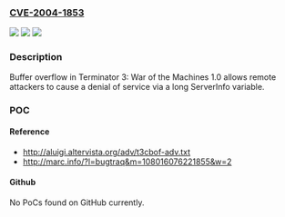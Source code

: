 ### [CVE-2004-1853](https://cve.mitre.org/cgi-bin/cvename.cgi?name=CVE-2004-1853)
![](https://img.shields.io/static/v1?label=Product&message=n%2Fa&color=blue)
![](https://img.shields.io/static/v1?label=Version&message=n%2Fa&color=blue)
![](https://img.shields.io/static/v1?label=Vulnerability&message=n%2Fa&color=brighgreen)

### Description

Buffer overflow in Terminator 3: War of the Machines 1.0 allows remote attackers to cause a denial of service via a long ServerInfo variable.

### POC

#### Reference
- http://aluigi.altervista.org/adv/t3cbof-adv.txt
- http://marc.info/?l=bugtraq&m=108016076221855&w=2

#### Github
No PoCs found on GitHub currently.

